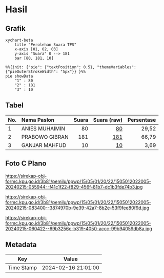 # Hasil

## Grafik

```mermaid
xychart-beta
    title "Perolehan Suara TPS"
    x-axis [01, 02, 03]
    y-axis "Suara" 0 --> 181
    bar [80, 181, 10]
```

```mermaid
%%{init: {"pie": {"textPosition": 0.5}, "themeVariables": {"pieOuterStrokeWidth": "5px"}} }%%
pie showData
    "1" : 80
    "2" : 181
    "3" : 10
```

## Tabel

| No. | Nama Paslon    | Suara | Suara (raw) | Persentase |
|:--- |:-------------- | -----:| -----------:| ----------:|
| 1   | ANIES MUHAIMIN | 80    | [80][p-1]   | 29,52      |
| 2   | PRABOWO GIBRAN | 181   | [181][p-2]  | 66,79      |
| 3   | GANJAR MAHFUD  | 10    | [10][p-3]   | 3,69       |


[p-1]: https://github.com/gigit-pemilu/pemilu-2024-15-jambi/blob/main/pilpres/hitung-suara/sub/15-jambi/sub/05--muaro-jambi/sub/01-jambi-luar-kota/sub/2022-pematang-gajah/sub/005-tps/sub/paslon-1.txt
[p-2]: https://github.com/gigit-pemilu/pemilu-2024-15-jambi/blob/main/pilpres/hitung-suara/sub/15-jambi/sub/05--muaro-jambi/sub/01-jambi-luar-kota/sub/2022-pematang-gajah/sub/005-tps/sub/paslon-2.txt
[p-3]: https://github.com/gigit-pemilu/pemilu-2024-15-jambi/blob/main/pilpres/hitung-suara/sub/15-jambi/sub/05--muaro-jambi/sub/01-jambi-luar-kota/sub/2022-pematang-gajah/sub/005-tps/sub/paslon-3.txt

## Foto C Plano

https://sirekap-obj-formc.kpu.go.id/3b81/pemilu/ppwp/15/05/01/20/22/1505012022005-20240215-055944--f41c1f22-f829-456f-81b7-dc1b3fde74b3.jpg

https://sirekap-obj-formc.kpu.go.id/3b81/pemilu/ppwp/15/05/01/20/22/1505012022005-20240215-083400--3874970b-9e39-42a7-8b2e-53f9fee80f9d.jpg

https://sirekap-obj-formc.kpu.go.id/3b81/pemilu/ppwp/15/05/01/20/22/1505012022005-20240215-060422--69b3256c-b319-4050-accc-99b94059db8a.jpg


## Metadata

| Key        | Value               |
| ---------- | ------------------- |
| Time Stamp | 2024-02-16 21:01:00 |



